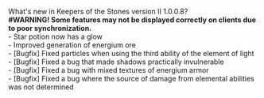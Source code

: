 What's new in Keepers of the Stones version II 1.0.0.8?<br />
**#WARNING! Some features may not be displayed correctly on clients due to poor synchronization.**
<br />- Star potion now has a glow
<br />- Improved generation of energium ore
<br />- [Bugfix] Fixed particles when using the third ability of the element of light
<br />- [Bugfix] Fixed a bug that made shadows practically invulnerable
<br />- [Bugfix] Fixed a bug with mixed textures of energium armor
<br />- [Bugfix] Fixed a bug where the source of damage from elemental abilities was not determined